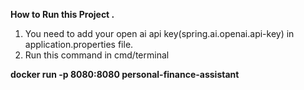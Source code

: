 **How to Run this Project .**

1. You need to add your open ai api key(spring.ai.openai.api-key)  in application.properties file.
2. Run this command in cmd/terminal 

**docker run -p 8080:8080 personal-finance-assistant**
